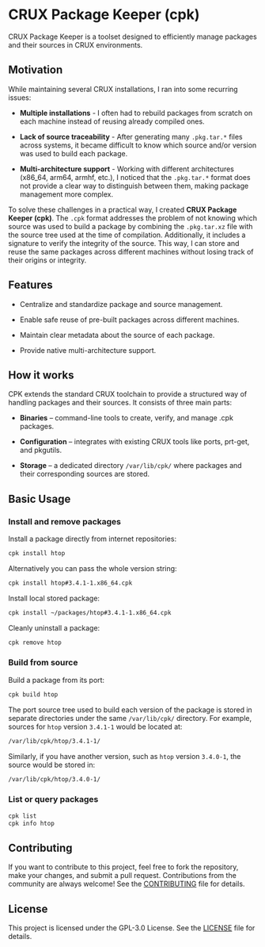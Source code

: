 # CRUX Package Keeper (cpk)

CRUX Package Keeper is a toolset designed to efficiently manage packages and their sources in CRUX environments.

## Motivation

While maintaining several CRUX installations, I ran into some recurring issues:

- **Multiple installations** - I often had to rebuild packages from scratch on each machine instead of reusing already compiled ones.

- **Lack of source traceability** - After generating many `.pkg.tar.*` files across systems, it became difficult to know which source and/or version was used to build each package.

- **Multi-architecture support** - Working with different architectures (x86_64, arm64, armhf, etc.), I noticed that the `.pkg.tar.*` format does not provide a clear way to distinguish between them, making package management more complex.

To solve these challenges in a practical way, I created **CRUX Package Keeper (cpk)**. The `.cpk` format addresses the problem of not knowing which source was used to build a package by combining the `.pkg.tar.xz` file with the source tree used at the time of compilation. Additionally, it includes a signature to verify the integrity of the source. This way, I can store and reuse the same packages across different machines without losing track of their origins or integrity.


## Features

- Centralize and standardize package and source management.

- Enable safe reuse of pre-built packages across different machines.

- Maintain clear metadata about the source of each package.

- Provide native multi-architecture support.


## How it works

CPK extends the standard CRUX toolchain to provide a structured way of handling packages and their sources.
It consists of three main parts:

- **Binaries** – command-line tools to create, verify, and manage .cpk packages.

- **Configuration** – integrates with existing CRUX tools like ports, prt-get, and pkgutils.

- **Storage** – a dedicated directory `/var/lib/cpk/` where packages and their corresponding sources are stored.


## Basic Usage

### **Install and remove packages**  

Install a package directly from internet repositories:  
```sh
cpk install htop
```

Alternatively you can pass the whole version string:
```sh
cpk install htop#3.4.1-1.x86_64.cpk
```

Install local stored package:
```sh
cpk install ~/packages/htop#3.4.1-1.x86_64.cpk
```

Cleanly uninstall a package:
```sh
cpk remove htop
```

### **Build from source**

Build a package from its port:
```sh
cpk build htop
```

The port source tree used to build each version of the package is stored in separate directories under the same `/var/lib/cpk/` directory. For example, sources for `htop` version `3.4.1-1` would be located at: 
```sh
/var/lib/cpk/htop/3.4.1-1/
```

Similarly, if you have another version, such as `htop` version `3.4.0-1`, the source would be stored in:
```sh
/var/lib/cpk/htop/3.4.0-1/
```


### **List or query packages**

```sh
cpk list
cpk info htop
```

## Contributing

If you want to contribute to this project, feel free to fork the repository, make your changes, and submit a pull request. Contributions from the community are always welcome!
See the [CONTRIBUTING](CONTRIBUTING) file for details.

## License

This project is licensed under the GPL-3.0 License. See the [LICENSE](LICENSE) file for details.
